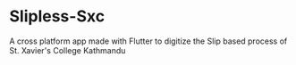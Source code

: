# Slipless-Sxc
A cross platform app made with Flutter to digitize the Slip based process of St. Xavier's College Kathmandu
